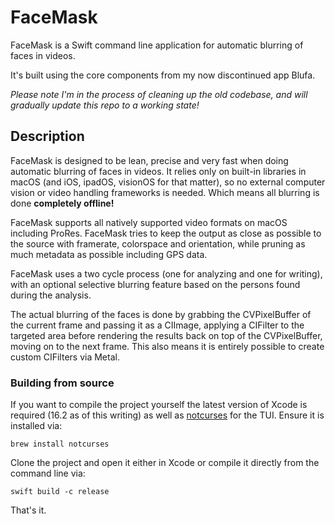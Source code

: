 # FaceMask

FaceMask is a Swift command line application for automatic blurring of faces in videos.

It's built using the core components from my now discontinued app Blufa.

*Please note I'm in the process of cleaning up the old codebase, and will gradually update this repo to a working state!*

## Description

FaceMask is designed to be lean, precise and very fast when doing automatic blurring of faces in videos. It relies only on built-in libraries in macOS (and iOS, ipadOS, visionOS for that matter), so no external computer vision or video handling frameworks is needed. Which means all blurring is done **completely offline!**

FaceMask supports all natively supported video formats on macOS including ProRes. FaceMask tries to keep the output as close as possible to the source with framerate, colorspace and orientation, while pruning as much metadata as possible including GPS data.

FaceMask uses a two cycle process (one for analyzing and one for writing), with an optional selective blurring feature based on the persons found during the analysis.

The actual blurring of the faces is done by grabbing the CVPixelBuffer of the current frame and passing it as a CIImage, applying a CIFilter to the targeted area before rendering the results back on top of the CVPixelBuffer, moving on to the next frame.
This also means it is entirely possible to create custom CIFilters via Metal.

### Building from source

If you want to compile the project yourself the latest version of Xcode is required (16.2 as of this writing) as well as [notcurses](https://github.com/dankamongmen/notcurses) for the TUI. 
Ensure it is installed via:

```
brew install notcurses
```

Clone the project and open it either in Xcode or compile it directly from the command line via:

```
swift build -c release
```

That's it.